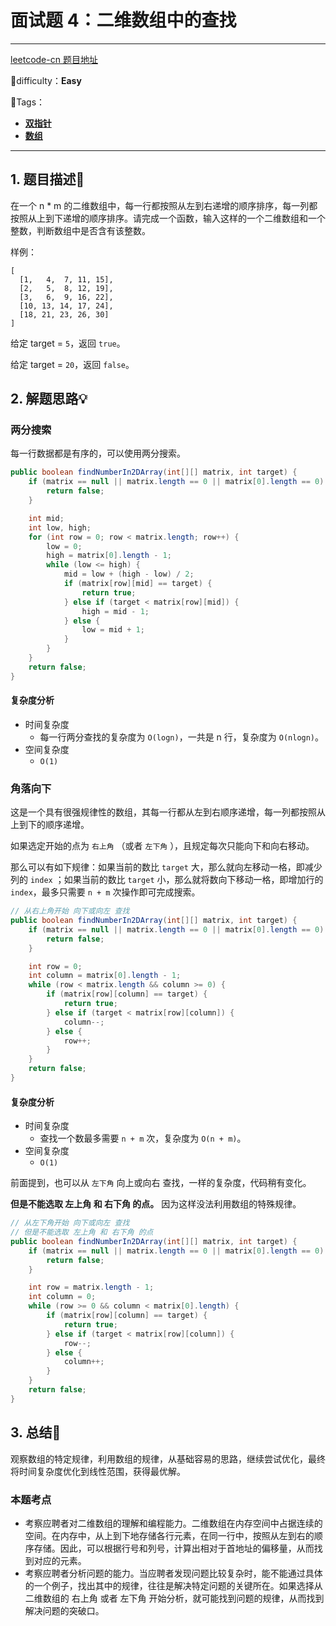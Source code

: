# 面试题 4：二维数组中的查找

---

[leetcode-cn 题目地址](https://leetcode-cn.com/problemset/lcof/)

📗difficulty：**Easy**

🎯Tags：

+ **[双指针](https://leetcode-cn.com/tag/two-pointers/)** 
+ **[数组](https://leetcode-cn.com/tag/array/)**

---

## 1. 题目描述📃

 在一个 n * m 的二维数组中，每一行都按照从左到右递增的顺序排序，每一列都按照从上到下递增的顺序排序。请完成一个函数，输入这样的一个二维数组和一个整数，判断数组中是否含有该整数。

样例：

```
[
  [1,   4,  7, 11, 15],
  [2,   5,  8, 12, 19],
  [3,   6,  9, 16, 22],
  [10, 13, 14, 17, 24],
  [18, 21, 23, 26, 30]
]
```

给定 target = `5`，返回 `true`。

给定 target = `20`，返回 `false`。

## 2. 解题思路💡

###  两分搜索

每一行数据都是有序的，可以使用两分搜索。

```java
public boolean findNumberIn2DArray(int[][] matrix, int target) {
    if (matrix == null || matrix.length == 0 || matrix[0].length == 0) {
        return false;
    }

    int mid;
    int low, high;
    for (int row = 0; row < matrix.length; row++) {
        low = 0;
        high = matrix[0].length - 1;
        while (low <= high) {
            mid = low + (high - low) / 2;
            if (matrix[row][mid] == target) {
                return true;
            } else if (target < matrix[row][mid]) {
                high = mid - 1;
            } else {
                low = mid + 1;
            }
        }
    }
    return false;
}
```

#### 复杂度分析

+ 时间复杂度
    + 每一行两分查找的复杂度为 `O(logn)`，一共是 n 行，复杂度为 `O(nlogn)`。
+ 空间复杂度
    + `O(1)`

### 角落向下

这是一个具有很强规律性的数组，其每一行都从左到右顺序递增，每一列都按照从上到下的顺序递增。

如果选定开始的点为 `右上角` （或者 `左下角` ），且规定每次只能向下和向右移动。

那么可以有如下规律：如果当前的数比 `target` 大，那么就向左移动一格，即减少列的 `index` ；如果当前的数比 `target` 小，那么就将数向下移动一格，即增加行的 `index`，最多只需要 `n + m` 次操作即可完成搜索。

```java
// 从右上角开始 向下或向左 查找
public boolean findNumberIn2DArray(int[][] matrix, int target) {
    if (matrix == null || matrix.length == 0 || matrix[0].length == 0) {
        return false;
    }

    int row = 0;
    int column = matrix[0].length - 1;
    while (row < matrix.length && column >= 0) {
        if (matrix[row][column] == target) {
            return true;
        } else if (target < matrix[row][column]) {
            column--;
        } else {
            row++;
        }
    }
    return false;
}
```

#### 复杂度分析

+ 时间复杂度
    + 查找一个数最多需要 `n + m` 次，复杂度为 `O(n + m)`。
+ 空间复杂度
    + `O(1)`

前面提到，也可以从 `左下角` 向上或向右 查找，一样的复杂度，代码稍有变化。

**但是不能选取 左上角 和 右下角 的点。** 因为这样没法利用数组的特殊规律。

```java
// 从左下角开始 向下或向左 查找
// 但是不能选取 左上角 和 右下角 的点
public boolean findNumberIn2DArray(int[][] matrix, int target) {
    if (matrix == null || matrix.length == 0 || matrix[0].length == 0) {
        return false;
    }

    int row = matrix.length - 1;
    int column = 0;
    while (row >= 0 && column < matrix[0].length) {
        if (matrix[row][column] == target) {
            return true;
        } else if (target < matrix[row][column]) {
            row--;
        } else {
            column++;
        }
    }
    return false;
}
```

## 3. 总结🎯

观察数组的特定规律，利用数组的规律，从基础容易的思路，继续尝试优化，最终将时间复杂度优化到线性范围，获得最优解。

### 本题考点

+ 考察应聘者对二维数组的理解和编程能力。二维数组在内存空间中占据连续的空间。在内存中，从上到下地存储各行元素，在同一行中，按照从左到右的顺序存储。因此，可以根据行号和列号，计算出相对于首地址的偏移量，从而找到对应的元素。
+ 考察应聘者分析问题的能力。当应聘者发现问题比较复杂时，能不能通过具体的一个例子，找出其中的规律，往往是解决特定问题的关键所在。如果选择从二维数组的 右上角 或者 左下角 开始分析，就可能找到问题的规律，从而找到解决问题的突破口。



